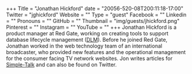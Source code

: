 +++
Title = "Jonathan Hickford"
date = "20056-520-08T200:11:18-17:00"
Twitter = "jghickford"
Website = ""
Type = "guest"
Facebook = ""
Linkedin = ""
Pronouns = ""
GitHub = ""
Thumbnail = "img/guests/jhickford.png"
Pinterest = ""
Instagram = ""
YouTube = ""
+++
Jonathan Hickford is a product manager at Red Gate, working on creating tools to support database lifecycle management ([DLM](http://www.red-gate.com/products/dlm/)). Before he joined Red Gate, Jonathan worked in the web technology team of an international broadcaster, who provided new features and the operational management for the consumer facing TV network websites. Jon writes articles for [Simple-Talk](http://www.simple-talk.com/author/jonathan-hickford/) and can also be found on Twitter.
